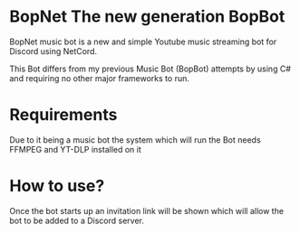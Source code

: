 # BopNet The new generation BopBot

BopNet music bot is a new and simple Youtube music streaming bot for Discord using NetCord.

This Bot differs from my previous Music Bot (BopBot) attempts by using C# and requiring no other major frameworks to run.

# Requirements
Due to it being a music bot the system which will run the Bot needs FFMPEG and YT-DLP installed on it

# How to use?

Once the bot starts up an invitation link will be shown which will allow the bot to be added to a Discord server.
